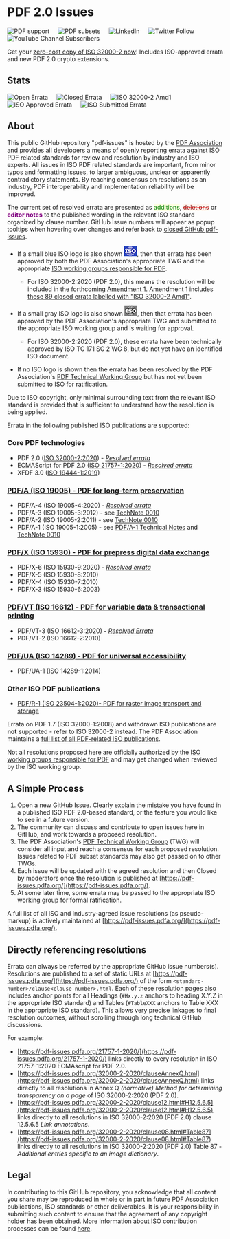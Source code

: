 # PDF 2.0 Issues

![PDF support](https://img.shields.io/badge/PDF-1.7%2C2.0-blue)
&nbsp;&nbsp;&nbsp;
![PDF subsets](https://img.shields.io/badge/PDF%20subsets-PDF%2FA%2CPDF%2FX%2CPDF%2FVT%2CPDF%2FR-blue)
&nbsp;&nbsp;&nbsp;
![LinkedIn](https://img.shields.io/static/v1?style=social&label=LinkedIn&logo=linkedin&message=PDF-Association)
&nbsp;&nbsp;&nbsp;
![Twitter Follow](https://img.shields.io/twitter/follow/PDFAssociation?style=social)
&nbsp;&nbsp;&nbsp;
![YouTube Channel Subscribers](https://img.shields.io/youtube/channel/subscribers/UCJL_M0VH2lm65gvGVarUTKQ?style=social)

Get your [zero-cost copy of ISO 32000-2 now](https://www.pdfa.org/announcing-no-cost-access-to-iso-32000-2-pdf-2-0/)! Includes ISO-approved errata and new PDF 2.0 crypto extensions.

## Stats

![Open Errata](https://img.shields.io/github/issues/pdf-association/pdf-issues)
&nbsp;&nbsp;&nbsp;
![Closed Errata](https://img.shields.io/github/issues-closed-raw/pdf-association/pdf-issues)
&nbsp;&nbsp;&nbsp;
![ISO 32000-2 Amd1](https://img.shields.io/github/issues-closed-raw/pdf-association/pdf-issues/ISO%2032000-2%20Amd1)
&nbsp;&nbsp;&nbsp;
![ISO Approved Errata](https://img.shields.io/github/issues-closed-raw/pdf-association/pdf-issues/ISO%20approved)
&nbsp;&nbsp;&nbsp;
![ISO Submitted Errata](https://img.shields.io/github/issues-closed-raw/pdf-association/pdf-issues/ISO%20submitted)

## About

This public GitHub repository "pdf-issues" is hosted by the <a href="https://www.pdfa.org">PDF Association</a> and
provides all developers a means of openly reporting errata against ISO PDF related standards for review and resolution by industry and ISO experts.
All issues in ISO PDF related standards are important, from minor typos and formatting issues, to
larger ambiguous, unclear or apparently contradictory statements. By reaching consensus on resolutions as an industry,
PDF interoperability and implementation reliability will be improved.

The current set of resolved errata are presented as
<span style="background-color:lightyellow;color:green;text-decoration-style:double;text-decoration-color:green;">additions</span>,
<span style="background-color:seashell;color:darkred;text-decoration:line-through;text-decoration-color:red;">deletions</span> or
<span style="font-weight:bold;color:purple;background-color:snow;text-decoration initial">editor notes</span>
to the published wording in the relevant ISO standard organized by clause number.
GitHub Issue numbers will appear as popup tooltips when hovering over changes and refer back to
<a href="https://github.com/pdf-association/pdf-issues/issues?q=is%3Aclosed+label%3A%22proposed+solution%22" target="_blank">
closed GitHub pdf-issues</a>. 

* If a small blue ISO logo is also shown ![ISO approved logo](docs/assets/Logo-ISO-small.png), then that errata has been approved by both the PDF Association's appropriate TWG and the appropriate [ISO working groups responsible for PDF](https://www.pdfa.org/iso-status/). 
    - For ISO 32000-2:2020 (PDF 2.0), this means the resolution will be included in the forthcoming [Amendment 1](https://www.iso.org/standard/85145.html). Amendment 1 includes [these 89 closed errata labelled with "ISO 32000-2 Amd1"](https://github.com/pdf-association/pdf-issues/issues?q=is%3Aissue+label%3A%22ISO+32000-2+Amd1%22+). 


* If a small gray ISO logo is also shown ![ISO submitted logo](docs/assets/Logo-ISO-submitted-small.png), then that errata has been approved by the PDF Association's appropriate TWG and submitted to the appropriate ISO working group and is waiting for approval. 
    - For ISO 32000-2:2020 (PDF 2.0), these errata have been technically approved by ISO TC 171 SC 2 WG 8, but do not yet have an identified ISO document.


* If no ISO logo is shown then the errata has been resolved by the PDF Association's [PDF Technical Working Group](https://www.pdfa.org/community/pdf-technical-working-group/) but has not yet been submitted to ISO for ratification.


Due to ISO copyright, only minimal surrounding text from the relevant ISO standard is provided that is sufficient to understand how the resolution is being applied.

Errata in the following published ISO publications are supported:

### Core PDF technologies
  <ul>
   <li>PDF 2.0 (<a href="https://www.pdfa.org/resource/iso-32000-pdf/" target="_blank">ISO 32000-2:2020</a>) - <a href="https://pdf-issues.pdfa.org/32000-2-2020/index.html"><i>Resolved errata</i></a></li>
   <li>ECMAScript for PDF 2.0 (<a href="https://www.pdfa.org/resource/iso-21757-ecmascript/" target="_blank">ISO 21757-1:2020</a>) - <a href="https://pdf-issues.pdfa.org/21757-1-2020/index.html"><i>Resolved errata</i></a></li>
   <li>XFDF 3.0 (<a href="https://www.pdfa.org/resource/iso-19444-xfdf/" target="_blank">ISO 19444-1:2019</a>)</li>
  </ul>

### <a href="https://www.pdfa.org/resource/iso-19005-pdfa/" target="_blank">PDF/A (ISO 19005) - PDF for long-term preservation</a>
  <ul>
   <li>PDF/A-4 (ISO 19005-4:2020) - <a href="https://pdf-issues.pdfa.org/19005-4-2020/index.html"><i>Resolved errata</i></a></li>
   <li>PDF/A-3 (ISO 19005-3:2012) - see <a href="https://www.pdfa.org/resource/technote-0010-clarifications-of-iso-19005-parts-1-3-for-developers-of-pdfa-creators-and-validators/" target="_blank">TechNote 0010</a></li>
   <li>PDF/A-2 (ISO 19005-2:2011) - see <a href="https://www.pdfa.org/resource/technote-0010-clarifications-of-iso-19005-parts-1-3-for-developers-of-pdfa-creators-and-validators/" target="_blank">TechNote 0010</a></li>
   <li>PDF/A-1 (ISO 19005-1:2005) - see <a href="https://www.pdfa.org/resource/pdfa-1-technical-notes/" target="_blank">PDF/A-1 Technical Notes</a> and <a href="https://www.pdfa.org/resource/technote-0010-clarifications-of-iso-19005-parts-1-3-for-developers-of-pdfa-creators-and-validators/" target="_blank">TechNote 0010</a></li>
  </ul>

### <a href="https://www.pdfa.org/resource/iso-15930-pdfx/" target="_blank">PDF/X (ISO 15930) - PDF for prepress digital data exchange</a>
   <ul>
    <li>PDF/X-6 (ISO 15930-9:2020) - <a href="https://pdf-issues.pdfa.org/15930-9-2020/index.html"><i>Resolved errata</i></a></li>
    <li>PDF/X-5 (ISO 15930-8:2010)</li>
    <li>PDF/X-4 (ISO 15930-7:2010)</li>
    <li>PDF/X-3 (ISO 15930-6:2003)</li>
   </ul>

### <a href="https://www.pdfa.org/resource/iso-16612-pdfvt/" target="_blank">PDF/VT (ISO 16612) - PDF for variable data &amp; transactional printing</a>
   <ul>
    <li>PDF/VT-3 (ISO 16612-3:2020) - <a href="https://pdf-issues.pdfa.org/16612-3-2020/index.html"><i>Resolved Errata</i></a></li>
    <li>PDF/VT-2 (ISO 16612-2:2010)</li>
   </ul>

### <a href="https://www.pdfa.org/resource/iso-14289-pdfua/" target="_blank">PDF/UA (ISO 14289) - PDF for universal accessibility</a>
   <ul>
    <li>PDF/UA-1 (ISO 14289-1:2014)</li>
   </ul>

### Other ISO PDF publications
  <ul>
   <li><a href="https://www.pdfa.org/resource/iso-23504-pdfr/" target="_blank">PDF/R-1 (ISO 23504-1:2020)- PDF for raster image transport and storage</a></li>
  </ul>

<p>Errata on PDF 1.7 (ISO 32000-1:2008) and withdrawn ISO publications are <b>not</b> supported - refer to ISO 32000-2 instead.
The PDF Association maintains a <a href="https://www.pdfa.org/index-of-pdf-related-iso-publications/">full list of all PDF-related ISO publications</a>.</p>

Not all resolutions proposed here are officially authorized by the [ISO working groups responsible for PDF](https://www.pdfa.org/iso-status/) and may get changed when reviewed by the ISO working group.

## A Simple Process
1. Open a new GitHub Issue. Clearly explain the mistake you have found in a published ISO PDF 2.0-based standard, or the feature you would like to see in a future version.
2. The community can discuss and contribute to open issues here in GitHub, and work towards a proposed resolution.
3. The PDF Association's [PDF Technical Working Group](https://www.pdfa.org/community/pdf-technical-working-group/) (TWG) will consider all input and reach a consensus for each proposed resolution. Issues related to PDF subset standards may also get passed on to other TWGs.
4. Each issue will be updated with the agreed resolution and then Closed by moderators once the resolution is published at [https://pdf-issues.pdfa.org/](https://pdf-issues.pdfa.org/).
5. At some later time, some errata may be passed to the appropriate ISO working group for formal ratification.

A full list of all ISO and industry-agreed issue resolutions (as pseudo-markup) is actively maintained at [https://pdf-issues.pdfa.org/](https://pdf-issues.pdfa.org/).

## Directly referencing resolutions

Errata can always be referred by the appropriate GitHub issue numbers(s). Resolutions are published to a set of static URLs at [https://pdf-issues.pdfa.org/](https://pdf-issues.pdfa.org/) of the form `<standard-number>/clause<clause-number>.html`. Each of these resolution pages also includes anchor points for all Headings (`#Hx.y.z` anchors to heading X.Y.Z in the appropriate ISO standard) and Tables (`#TableXXX` anchors to Table XXX in the appropriate ISO standard). This allows very precise linkages to final resolution outcomes, without scrolling through long technical GitHub discussions.

For example:

- [https://pdf-issues.pdfa.org/21757-1-2020/](https://pdf-issues.pdfa.org/21757-1-2020/) links directly to every resolution in ISO 21757-1:2020 ECMAscript for PDF 2.0.
- [https://pdf-issues.pdfa.org/32000-2-2020/clauseAnnexQ.html](https://pdf-issues.pdfa.org/32000-2-2020/clauseAnnexQ.html) links directly to all resolutions in Annex Q *(normative) Method for determining transparency on a page* of ISO 32000-2:2020 (PDF 2.0).
- [https://pdf-issues.pdfa.org/32000-2-2020/clause12.html#H12.5.6.5](https://pdf-issues.pdfa.org/32000-2-2020/clause12.html#H12.5.6.5) links directly to all resolutions in ISO 32000-2:2020 (PDF 2.0) clause 12.5.6.5 *Link annotations*.
- [https://pdf-issues.pdfa.org/32000-2-2020/clause08.html#Table87](https://pdf-issues.pdfa.org/32000-2-2020/clause08.html#Table87) links directly to all resolutions in ISO 32000-2:2020 (PDF 2.0) Table 87 - *Additional entries specific to an image dictionary*.

## Legal
In contributing to this GitHub repository, you acknowledge that all content you share may be reproduced in whole or in part in future PDF Association publications, ISO standards or other deliverables. It is your responsibility in submitting such content to ensure that the agreement of any copyright holder has been obtained. More information about ISO contribution processes can be found [here](https://www.iso.org/publication/PUB100037.html).

